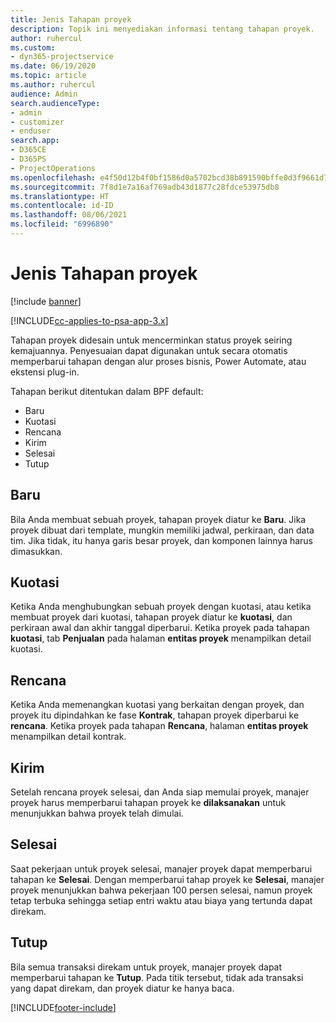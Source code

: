 ```yaml
---
title: Jenis Tahapan proyek
description: Topik ini menyediakan informasi tentang tahapan proyek.
author: ruhercul
ms.custom:
- dyn365-projectservice
ms.date: 06/19/2020
ms.topic: article
ms.author: ruhercul
audience: Admin
search.audienceType:
- admin
- customizer
- enduser
search.app:
- D365CE
- D365PS
- ProjectOperations
ms.openlocfilehash: e4f50d12b4f0bf1586d0a5702bcd38b891590bffe0d3f9661d7f5d170877b54e
ms.sourcegitcommit: 7f8d1e7a16af769adb43d1877c28fdce53975db8
ms.translationtype: HT
ms.contentlocale: id-ID
ms.lasthandoff: 08/06/2021
ms.locfileid: "6996890"
---
```

# <a name="project-stage-types"></a>Jenis Tahapan proyek 

[!include [banner](../includes/psa-now-project-operations.md)]

[!INCLUDE[cc-applies-to-psa-app-3.x](../includes/cc-applies-to-psa-app-3x.md)]

Tahapan proyek didesain untuk mencerminkan status proyek seiring kemajuannya. Penyesuaian dapat digunakan untuk secara otomatis memperbarui tahapan dengan alur proses bisnis, Power Automate, atau ekstensi plug-in.

Tahapan berikut ditentukan dalam BPF default:

- Baru
- Kuotasi
- Rencana
- Kirim
- Selesai
- Tutup 

## <a name="new"></a>Baru

Bila Anda membuat sebuah proyek, tahapan proyek diatur ke **Baru**. Jika proyek dibuat dari template, mungkin memiliki jadwal, perkiraan, dan data tim. Jika tidak, itu hanya garis besar proyek, dan komponen lainnya harus dimasukkan.

## <a name="quote"></a>Kuotasi

Ketika Anda menghubungkan sebuah proyek dengan kuotasi, atau ketika membuat proyek dari kuotasi, tahapan proyek diatur ke **kuotasi**, dan perkiraan awal dan akhir tanggal diperbarui. Ketika proyek pada tahapan **kuotasi**, tab **Penjualan** pada halaman **entitas proyek** menampilkan detail kuotasi.

## <a name="plan"></a>Rencana

Ketika Anda memenangkan kuotasi yang berkaitan dengan proyek, dan proyek itu dipindahkan ke fase **Kontrak**, tahapan proyek diperbarui ke **rencana**. Ketika proyek pada tahapan **Rencana**, halaman **entitas proyek** menampilkan detail kontrak.

## <a name="deliver"></a>Kirim

Setelah rencana proyek selesai, dan Anda siap memulai proyek, manajer proyek harus memperbarui tahapan proyek ke **dilaksanakan** untuk menunjukkan bahwa proyek telah dimulai.

## <a name="complete"></a>Selesai 

Saat pekerjaan untuk proyek selesai, manajer proyek dapat memperbarui tahapan ke **Selesai**. Dengan memperbarui tahap proyek ke **Selesai**, manajer proyek menunjukkan bahwa pekerjaan 100 persen selesai, namun proyek tetap terbuka sehingga setiap entri waktu atau biaya yang tertunda dapat direkam.

## <a name="close"></a>Tutup

Bila semua transaksi direkam untuk proyek, manajer proyek dapat memperbarui tahapan ke **Tutup**. Pada titik tersebut, tidak ada transaksi yang dapat direkam, dan proyek diatur ke hanya baca.


[!INCLUDE[footer-include](../includes/footer-banner.md)]